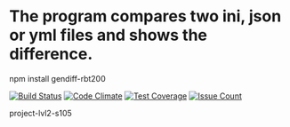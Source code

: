 # The program compares two ini, json or yml files and shows the difference.

npm install gendiff-rbt200

[![Build Status](https://travis-ci.org/rbt200/project-lvl2-s105.svg?branch=master)](https://travis-ci.org/rbt200/project-lvl2-s105)
[![Code Climate](https://codeclimate.com/github/rbt200/project-lvl2-s105/badges/gpa.svg)](https://codeclimate.com/github/rbt200/project-lvl2-s105)
[![Test Coverage](https://codeclimate.com/github/rbt200/project-lvl2-s105/badges/coverage.svg)](https://codeclimate.com/github/rbt200/project-lvl2-s105/coverage)
[![Issue Count](https://codeclimate.com/github/rbt200/project-lvl2-s105/badges/issue_count.svg)](https://codeclimate.com/github/rbt200/project-lvl2-s105)

project-lvl2-s105

